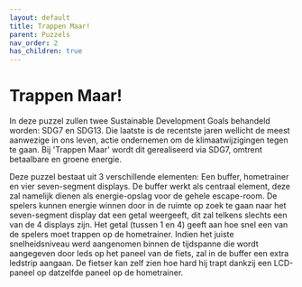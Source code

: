 ```yaml
---
layout: default
title: Trappen Maar!
parent: Puzzels
nav_order: 2
has_children: true
---
```


# Trappen Maar! 


In deze puzzel zullen twee Sustainable Development Goals behandeld worden: SDG7 en SDG13. Die laatste is de recentste jaren wellicht de meest aanwezige in ons leven, actie ondernemen om de klimaatwijzigingen tegen te gaan. Bij 'Trappen Maar' wordt dit gerealiseerd via SDG7, omtrent betaalbare en groene energie.

Deze puzzel bestaat uit 3 verschillende elementen: Een buffer, hometrainer en vier seven-segment displays. De buffer werkt als centraal element, deze zal namelijk dienen als energie-opslag voor de gehele escape-room. De spelers kunnen energie winnen door in de ruimte op zoek te gaan naar het seven-segment display dat een getal
weergeeft, dit zal telkens slechts een van de 4 displays zijn. Het getal (tussen 1 en 4) geeft aan hoe snel een van de spelers moet trappen op de hometrainer. Indien het juiste snelheidsniveau werd aangenomen binnen de tijdspanne die wordt aangegeven door leds op het paneel van de fiets, zal in de buffer een extra ledstrip aangaan. De fietser kan zelf zien hoe hard hij trapt dankzij een LCD-paneel op datzelfde paneel op de hometrainer.